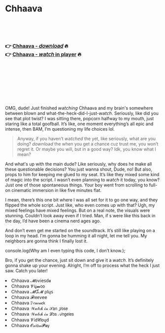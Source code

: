 <h1>Chhaava</h1>

<br><br><br>

<h3>👉 <a href="https://Chases-resdochengue1976.github.io/nzpiwedspb/">Chhaava - 𝘥𝘰𝘸𝘯𝘭𝘰𝘢𝘥</a> 🔥<br>
👉 <a href="https://Chases-resdochengue1976.github.io/nzpiwedspb/">Chhaava - 𝘸𝘢𝘵𝘤𝘩 in player</a> 🔥
</h3>



<br><br><br><br><br><br><br>


OMG, dude! Just finished 𝘸𝘢𝘵𝘤𝘩𝘪𝘯𝘨 Chhaava and my brain's somewhere between blown and what-the-heck-did-I-just-𝘸𝘢𝘵𝘤𝘩. Seriously, like did you see that plot twist? I was sitting there, popcorn halfway to my mouth, just staring like a total goofball. It’s like, one moment everything’s all epic and intense, then BAM, I’m questioning my life choices lol. 

> Anyway, if you haven't 𝘸𝘢𝘵𝘤𝘩𝘦𝘥 the   yet, like seriously, what are you doing? 𝘥𝘰𝘸𝘯𝘭𝘰𝘢𝘥 the   when you get a chance cuz trust me, you won’t regret it. Or maybe you will, but in a good way? Idk, you know what I mean?

And what's up with the main dude? Like seriously, why does he make all these questionable decisions? You just wanna shout, Dude, no! But also, props to him for keeping me glued to my seat. It’s like they mixed some kind of magic into the script. I wasn’t even planning to 𝘸𝘢𝘵𝘤𝘩 it today, you know? Just one of those spontaneous things. Your boy went from scrolling to full-on cinematic immersion in like five minutes flat.

I mean, there’s this one bit where I was all set for it to go one way, and they flipped the whole script. Just like, who even comes up with that? Ugh, my mixed feelings have mixed feelings. But on a real note, the visuals were stunning. Couldn’t look away even if I tried. Man, if  s were like this back in the day, I’d have been a cinema nerd ages ago.

And don’t even get me started on the soundtrack. It’s still like playing on a loop in my head. I'm gonna be humming it all night, let me tell you. My neighbors are gonna think I finally lost it.

console.log(Why am I even typing this code, I don’t know.); 

Bro, if you get the chance, just sit down and give it a 𝘸𝘢𝘵𝘤𝘩. It’s definitely gonna shake up your evening. Alright, I’m off to process what the heck I just saw. Catch you later!

<li>Chhaava 𝓜𝗈ν𝗂𝖾𝗌ԁ𝖆</li>
<li>Chhaava 𝓥ų𝓶𝗈𝗈</li>
<li>Chhaava 𝓜Ɠ𝓜 ρ𝗅ų𝗌</li>
<li>Chhaava 𝓕𝗋𝖾𝖾ν𝖾𝖾</li>
<li>Chhaava 𝙿𝑒𝒶𝒸𝓸𝐜𝗄</li>
<li>Chhaava 𝒲𝒶𝓉𝒸𝒽 𝒾𝓃 𝒮𝖺𝗇 𝒥𝗈𝗌𝖾</li>
<li>Chhaava 𝒲𝒶𝓉𝒸𝒽 𝒾𝓃 𝓛𝗈𝗌 𝒜𝗇𝗀𝖾𝗅𝖾𝗌</li>
<li>Chhaava 𝓥𝗂ԁ𝓒𝗅𝗈ųԁ</li>
<li>Chhaava 𝓞𝓃𝗂𝗈𝓃𝓟𝗅𝖆𝗒</li>
